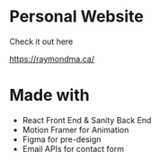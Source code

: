 # Personal Website
Check it out here

https://raymondma.ca/

# Made with
- React Front End & Sanity Back End
- Motion Framer for Animation
- Figma for pre-design
- Email APIs for contact form
